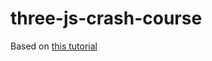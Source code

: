 # three-js-crash-course

Based on [this tutorial](https://www.youtube.com/watch?v=_OwJV2xL8M8&list=PL64xzZRwmsJOM2qqUIGSGBrWP5mNVkV4I&index=7&t=269s&ab_channel=developedbyed)